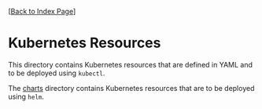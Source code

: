 [[Back to Index Page](../README.md)]

# Kubernetes Resources

This directory contains Kubernetes resources that are defined in YAML and to be deployed using `kubectl`.

The [charts](./charts/) directory contains Kubernetes resources that are to be deployed using `helm`.